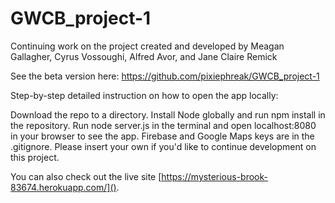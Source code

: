# GWCB_project-1

Continuing work on the project created and developed by Meagan Gallagher, Cyrus Vossoughi, Alfred Avor, and Jane Claire Remick

See the beta version here: https://github.com/pixiephreak/GWCB_project-1

Step-by-step detailed instruction on how to open the app locally:

Download the repo to a directory. Install Node globally and run npm install in the repository. Run node server.js in the terminal and open localhost:8080 in your browser to see the app.
Firebase and Google Maps keys are in the .gitignore. Please insert your own if you'd like to continue development on this project.

You can also check out the live site [https://mysterious-brook-83674.herokuapp.com/]().
